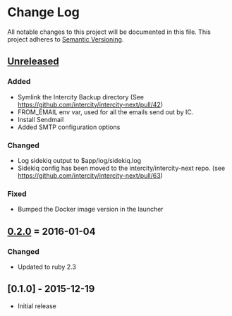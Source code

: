 # Change Log
All notable changes to this project will be documented in this file.
This project adheres to [Semantic Versioning](http://semver.org/).

## [Unreleased]

### Added
- Symlink the Intercity Backup directory (See https://github.com/intercity/intercity-next/pull/42)
- FROM_EMAIL env var, used for all the emails send out by IC.
- Install Sendmail
- Added SMTP configuration options

### Changed
- Log sidekiq output to $app/log/sidekiq.log
- Sidekiq config has been moved to the intercity/intercity-next repo. (see https://github.com/intercity/intercity-next/pull/63)

### Fixed
- Bumped the Docker image version in the launcher

## [0.2.0] = 2016-01-04

### Changed

- Updated to ruby 2.3

## [0.1.0] - 2015-12-19

- Initial release

[Unreleased]: https://github.com/intercity/intercity-docker/compare/v0.2.0...HEAD
[0.2.0]: https://github.com/intercity/intercity-docker/compare/v0.1.0-beta...v0.2.0
